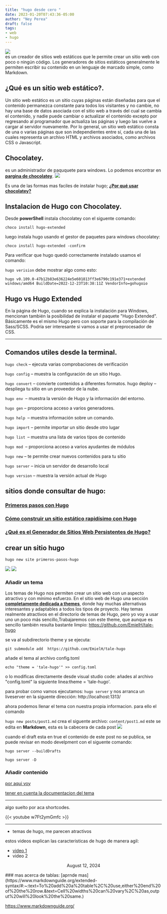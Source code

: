 ```yaml
---
title: "hugo desde cero "
date: 2023-01-20T07:43:36-05:00
author: "Ney Perea"
draft: false
tags: 
- web
- hugo
---
```


[![](https://d33wubrfki0l68.cloudfront.net/c38c7334cc3f23585738e40334284fddcaf03d5e/2e17c/images/hugo-logo-wide.svg)](https://gohugo.io/)
<br>
 es un creador de sitios web estáticos que le permite crear un sitio web con poco o ningún código. Los generadores de sitios estáticos generalmente le permiten escribir su contenido en un lenguaje de marcado simple, como Markdown.
## ¿Qué es un sitio web estático?.
Un sitio web estático es un sitio cuyas páginas están diseñadas para que el contenido permanezca constante para todos los visitantes y no cambie, no hay una base de datos asociada con el sitio web a través del cual se cambia el contenido, y nadie puede cambiar o actualizar el contenido excepto por regresando al programador que actualiza las páginas y luego las vuelve a cargar al servidor nuevamente. Por lo general, un sitio web estático consta de una o varias páginas que son independientes entre sí, cada una de las cuales representa un archivo HTML y archivos asociados, como archivos CSS o Javascript.


## Chocolatey.
 es un administrador de paququete para windows. Lo podemos encontrar en **[pargina de chocolatey](https://chocolatey.org/)**.
![](https://chocolatey.org/assets/images/global-shared/logo-square.svg)

Es una de las formas mas faciles de instalar hugo;  **[¿Por qué usar chocolatey?](https://chocolatey.org/why-chocolatey)**

## Instalacion de Hugo con Chocolatey.
Desde **powerShell** instala chocolatey 
con el siguente comando:

`choco install hugo-extended` 

luego instala hugo usando el gestor de paquetes para windows chocolatey:

`choco install hugo-extended -confirm`

Para verificar que hugo quedó correctamente instalado usamos el comando:

`hugo verision`
debe mostrar algo como esto:

 `hugo v0.109.0-47b12b83e636224e5e601813ff3e6790c191e371+extended windows/amd64 BuildDate=2022-12-23T10:38:11Z VendorInfo=gohugoio`

## Hugo vs Hugo Extended
En la página de Hugo, cuando se explica la instalación para Windows, mencionan también la posibilidad de instalar el paquete "Hugo Extended". Básicamente es el mismo Hugo pero con soporte para la compilación de Sass/SCSS. Podría ser interesante si vamos a usar el  preprocesador de CSS.
<hr>

## Comandos utiles desde la terminal.

`hugo check`  – ejecuta varias comprobaciones de verificación

`hugo config` – muestra la configuración de un sitio Hugo.

`hugo convert` – convierte contenidos a diferentes formatos.
hugo deploy – despliega tu sitio en un proveedor de la nube.

`hugo env `– muestra la versión de Hugo y la información del entorno.

`hugo gen` – proporciona acceso a varios generadores.

``hugo help ``– muestra información sobre un comando.

``hugo import`` – permite importar un sitio desde otro lugar

``hugo list ``– muestra una lista de varios tipos de contenido

``hugo mod ``– proporciona acceso a varios ayudantes de módulos

``hugo new`` – te permite crear nuevos contenidos para tu sitio

``hugo server`` – inicia un servidor de desarrollo local

``hugo version`` – muestra la versión actual de Hugo


## sitios donde consultar de hugo:
### [Primeros pasos con Hugo](https://desarrolloweb.com/articulos/primeros-pasos-hugo)

### [Cómo construir un sitio estático rapidísimo con Hugo](https://kinsta.com/es/blog/hugo-sitio-estatico/#:~:text=En%20t%C3%A9rminos%20de%20rendimiento%20bruto,completar%20m%C3%A1s%20de%20media%20hora.)

### [¿Qué es el Generador de Sitios Web Persistentes de Hugo?](https://www.dz-techs.com/es/hugo-static-site-generator)



## crear un sitio hugo
`hugo new site primeros-pasos-hugo`

![](/themes/tale-hugo/static/images/captura_crear_sitio.png)
![](/themes/tale-hugo/static/images/captura_live_server.png)
### Añadir un tema 
Los temas de Hugo nos permiten crear un sitio web con un aspecto
atractivo y con mínimo esfuerzo. En el sitio web de Hugo una sección **[completamente dedicada a themes](https://themes.gohugo.io/)**, donde hay muchas alternativas interesantes y adaptables a todos los tipos de proyecto.
Hay temas realmente atractivos en el directorio de temas de Hugo, pero yo voy a usar uno un poco más sencillo,Trabajaremos con este theme, que aunque es sencillo también resulta bastante limpio: https://github.com/EmielH/tale-hugo

se va al subdirectorio theme y se ejecuta:

`git submodule add  https://github.com/EmielH/tale-hugo `


añade el tema al archivo config.toml

`echo "theme = 'tale-hugo'" >> config.toml`

o lo modificas directamente desde visual studio code:
añades al archivo "config.toml" la siguiente linea:theme = 'tale-hugo'.

para probar como vamos ejecutamos:
`hugo server` y nos arranca un liveserver en la siguente dirección:
http://localhost:1313/

ahora podemos llenar el tema con nuestra propia informacion. para ello el comando

`hugo new posts/post1.md` crea el siguente archivo:
`content/post1.md`
este se edita en **Markdown**, esta es la cabecera de cada post
![](/themes/tale-hugo/images/captura_live_server.png)

cuando el draft esta en true el contenido de este post no se publica, se puede revisar en modo develpment con el siguente comando:

`hugo server --buildDrafts `

`hugo server -D`

### Añadir contenido

[por aqui voy](https://gohugo.io/getting-started/quick-start/#add-content)

[tener en cuenta la documentacion del tema](https://github.com/EmielH/tale-hugo/)

<hr>
algo suelto por aca 
shortcodes.

{{< youtube w7Ft2ymGmfc >}}

<hr>


- temas de hugo, me parecen  atractivos 

estos videos explican las caracteristicas de hugo de manera agil:
- [video 1](https://www.youtube.com/watch?v=hjD9jTi_DQ4)
- video 2
<p style="text-align: center;">August 12, 2024</p>
### mas acerca de tablas:
[aprnde mas](https://www.markdownguide.org/extended-syntax/#:~:text=To%20add%20a%20table%2C%20use,either%20end%20of%20the%20row.&text=Cell%20widths%20can%20vary%2C%20as,output%20will%20look%20the%20same.)

<https://www.markdownguide.org/>
